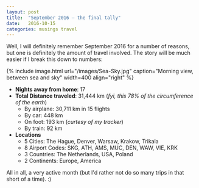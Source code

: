 ```yaml
---
layout: post
title:  "September 2016 – the final tally"
date:   2016-10-15
categories: musings travel
---
```


Well, I will definitely remember September 2016 for a number of reasons, but one is definitely the amount of travel involved. The story will be much easier if I break this down to numbers:

{% include image.html url="/images/Sea-Sky.jpg" caption="Morning view, between sea and sky" width=400 align="right" %}

- **Nights away from home**: 17
- **Total Distance traveled**: 31,444 km (_fyi, this 78% of the circumference of the earth_)
  - By airplane: 30,711 km in 15 flights
  - By car: 448 km
  - On foot: 193 km (_curtesy of my tracker_)
  - By train: 92 km
- **Locations**
  - 5 Cities: The Hague, Denver, Warsaw, Krakow, Trikala
  - 8 Airport Codes: SKG, ATH, AMS, MUC, DEN, WAW, VIE, KRK
  - 3 Countries: The Netherlands, USA, Poland
  - 2 Continents: Europe, America

All in all, a very active month (but I'd rather not do so many trips in that short of a time). :)

